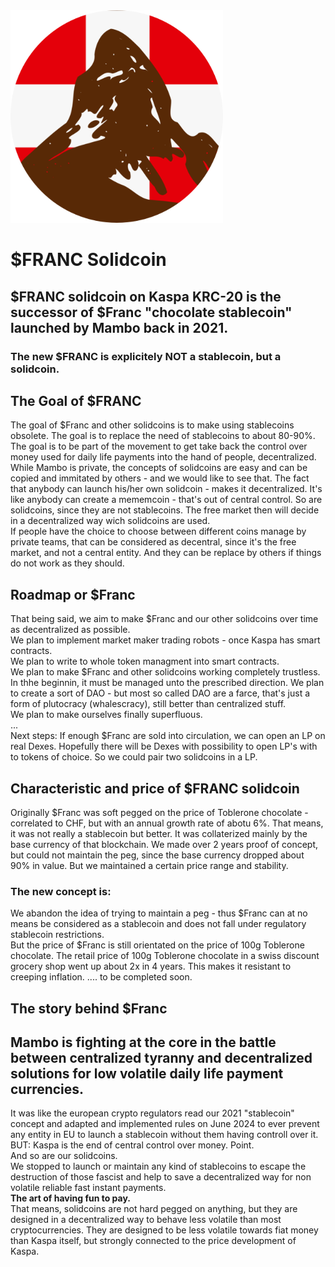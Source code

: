 <img src="https://raw.githubusercontent.com/Mambo-Token/Solidcoins/refs/heads/main/logos/franc440r.png" width="340" height="340">  

# $FRANC Solidcoin
## $FRANC solidcoin on Kaspa KRC-20 is the successor of $Franc "chocolate stablecoin" launched by Mambo back in 2021.
### The new $FRANC is explicitely NOT a stablecoin, but a solidcoin.  

## The Goal of $FRANC
The goal of $Franc and other solidcoins is to make using stablecoins obsolete.
The goal is to replace the need of stablecoins to about 80-90%.
The goal is to be part of the movement to get take back the control over money used for daily life payments into the hand of people, decentralized.
While Mambo is private, the concepts of solidcoins are easy and can be copied and immitated by others - and we would like to see that.
The fact that anybody can launch his/her own solidcoin - makes it decentralized.
It's like anybody can create a mememcoin - that's out of central control. So are solidcoins, since they are not stablecoins.
The free market then  will decide in a decentralized way wich solidcoins are used.  
If people have the choice to choose between different coins manage by private teams, that can be considered as decentral, since it's the free market, and not a central entity.
And they can be replace by others if things do not work as they should.  

## Roadmap or $Franc
That being said, we aim to make $Franc and our other solidcoins over time as decentralized as possible.  
We plan to implement market maker trading robots - once Kaspa has smart contracts.  
We plan to write to whole token managment into smart contracts.  
We plan to make $Franc and other solidcoins working completely trustless.  
In thhe beginnin, it must be managed unto the prescribed direction.
We plan to create a sort of DAO - but most so called DAO are a farce, that's just a form of plutocracy (whalescracy), still better than centralized stuff.  
We plan to make ourselves finally superfluous.  
...  
Next steps: If enough $Franc are sold into circulation, we can open an LP on real Dexes.
Hopefully there will be Dexes with possibility to open LP's with to tokens of choice. So we could pair two solidcoins in a LP.

## Characteristic and price of $FRANC solidcoin  
Originally $Franc was soft pegged on the price of Toblerone chocolate - correlated to CHF, but with an annual growth rate of abotu 6%.
That means, it was not really a stablecoin but better. It was collaterized mainly by the base currency of that blockchain.
We made over 2 years proof of concept, but could not maintain the peg, since the base currency dropped about 90% in value.
But we maintained a certain price range and stability.  
### The new concept is:  
We abandon the idea of trying to maintain a peg - thus $Franc can at no means be considered as a stablecoin and does not fall under regulatory stablecoin restrictions.  
But the price of $Franc is still orientated on the price of 100g Toblerone chocolate.
The retail price of 100g Toblerone chocolate in a swiss discount grocery shop went up about 2x in 4 years. 
This makes it resistant to creeping inflation. .... to be completed soon.

## The story behind $Franc
## Mambo is fighting at the core in the battle between centralized tyranny and decentralized solutions for low volatile daily life payment currencies.

It was like the european crypto regulators read our 2021 "stablecoin" concept and adapted and implemented rules on June 2024 to ever prevent any entity in EU to launch a stablecoin without them having controll over it.  
BUT: Kaspa is the end of central control over money. Point.  
And so are our solidcoins.  
We stopped to launch or maintain any kind of stablecoins to escape the destruction of those fascist and help to save a decentralized way for non volatile reliable fast instant payments.   
**The art of having fun to pay.**  
That means, solidcoins are not hard pegged on anything, but they are designed in a decentralized way to behave less volatile than most cryptocurrencies.
They are designed to be less volatile towards fiat money than Kaspa itself, but strongly connected to the price development of Kaspa.

